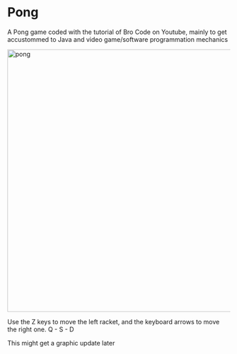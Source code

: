 # Pong

A Pong game coded with the tutorial of Bro Code on Youtube, mainly to get accustommed to Java and video game/software programmation mechanics

<img width="1010" height="593" alt="pong" src="https://github.com/user-attachments/assets/8da735ad-0cd4-478d-bfb7-fd506649dc9b" />
       
Use the    Z    keys to move the left racket, and the keyboard arrows to move the right one.
       Q - S - D 

This might get a graphic update later
